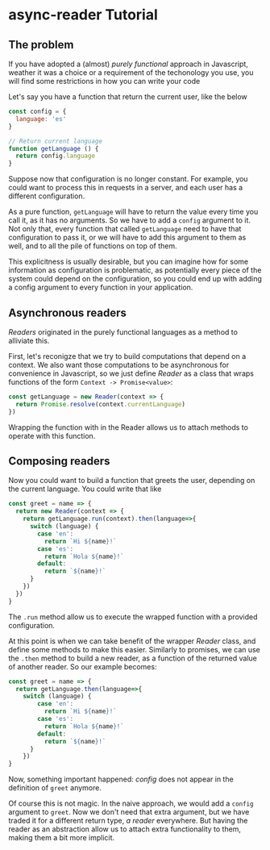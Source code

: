 async-reader Tutorial
=====================

## The problem

If you have adopted a (almost) *purely functional* approach in
Javascript, weather it was a choice or a requirement of the
techonology you use, you will find some restrictions in how you can
write your code

Let's say you have a function that return the current user, like the
below

```javascript
const config = {
  language: 'es'
}

// Return current language
function getLanguage () {
  return config.language
}
```

Suppose now that configuration is no longer constant. For example, you
could want to process this in requests in a server, and each user has
a different configuration.

As a pure function, `getLanguage` will have to return the value every
time you call it, as it has no arguments. So we have to add a `config`
argument to it. Not only that, every function that called
`getLanguage` need to have that configuration to pass it, or we will
have to add this argument to them as well, and to all the pile of
functions on top of them.

This explicitness is usually desirable, but you can imagine how for
some information as configuration is problematic, as potentially every
piece of the system could depend on the configuration, so you could
end up with adding a config argument to every function in your
application.


## Asynchronous readers

*Readers* originated in the purely functional languages as a method to
alliviate this.

First, let's reconigze that we try to build computations that depend
on a context. We also want those computations to be asynchronous for
convenience in Javascript, so we just define *Reader* as a class that
wraps functions of the form `Context -> Promise<value>`:

```javascript
const getLanguage = new Reader(context => {
  return Promise.resolve(context.currentLanguage)
})
```

Wrapping the function with in the Reader allows us to attach methods
to operate with this function.

## Composing readers

Now you could want to build a function that greets the user, depending
on the current language. You could write that like

```javascript
const greet = name => {
  return new Reader(context => {
    return getLanguage.run(context).then(language=>{
      switch (language) {
        case 'en':
          return `Hi ${name}!`
        case 'es':
          return `Hola ${name}!`
        default:
          return `${name}!`
      } 
    })
  })
}
```

The `.run` method allow us to execute the wrapped function with a
provided configuration.

At this point is when we can take benefit of the wrapper *Reader*
class, and define some methods to make this easier. Similarly to
promises, we can use the `.then` method to build a new reader, as a
function of the returned value of another reader. So our example
becomes:

```javascript
const greet = name => {
  return getLanguage.then(language=>{
    switch (language) {
        case 'en':
          return `Hi ${name}!`
        case 'es':
          return `Hola ${name}!`
        default:
          return `${name}!`
      } 
    })
}
```

Now, something important happened: *config* does not appear in the
definition of `greet` anymore.

Of course this is not magic. In the naive approach, we would add a
`config` argument to `greet`. Now we don't need that extra argument,
but we have traded it for a different return type, *a reader*
everywhere. But having the reader as an abstraction allow us to attach
extra functionality to them, making them a bit more implicit.

